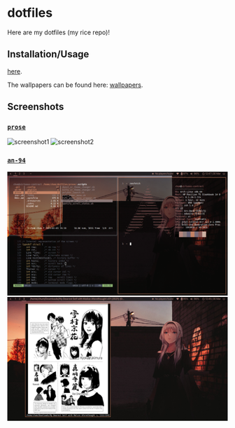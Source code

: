 # dotfiles

Here are my dotfiles (my rice repo)!


## Installation/Usage
[here](https://wiki.archlinux.org/title/Pacman/Tips_and_tricks#List_of_installed_packages).

The wallpapers can be found here: [wallpapers](https://github.com/notchum/wallpapers).


##  Screenshots

### [`prose`](prose/)

![screenshot1](doublechic/screenshot1.png)
![screenshot2](doublechic/screenshot2.png)

### [`an-94`](an-94/)

![screenshot1](an-94/screenshot1.png)
![screenshot2](an-94/screenshot2.png)